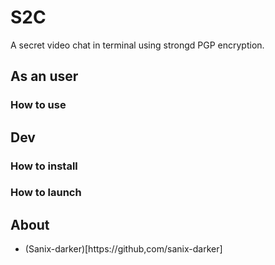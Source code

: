 # S2C

A secret video chat in terminal using strongd PGP encryption.

## As an user

### How to use

## Dev

### How to install

### How to launch


## About

- (Sanix-darker)[https://github,com/sanix-darker]

